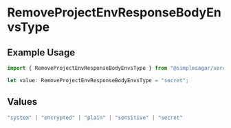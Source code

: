 # RemoveProjectEnvResponseBodyEnvsType

## Example Usage

```typescript
import { RemoveProjectEnvResponseBodyEnvsType } from "@simplesagar/vercel/models/removeprojectenvop.js";

let value: RemoveProjectEnvResponseBodyEnvsType = "secret";
```

## Values

```typescript
"system" | "encrypted" | "plain" | "sensitive" | "secret"
```